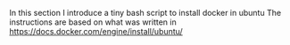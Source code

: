 In this section I introduce a tiny bash script to install docker in ubuntu
The instructions are based on what was written in https://docs.docker.com/engine/install/ubuntu/
